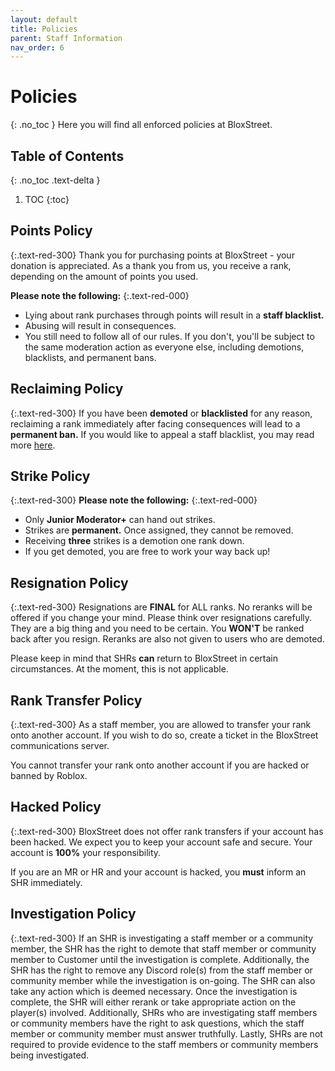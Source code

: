 ```yaml
---
layout: default
title: Policies
parent: Staff Information
nav_order: 6
---
```

# Policies
{: .no_toc }
Here you will find all enforced policies at BloxStreet. 

## Table of Contents
{: .no_toc .text-delta }

1. TOC
{:toc}

## Points Policy
{:.text-red-300}
Thank you for purchasing points at BloxStreet - your donation is appreciated. As a thank you from us, you receive a rank, depending on the amount of points you used. 

**Please note the following:**
{:.text-red-000}
* Lying about rank purchases through points will result in a **staff blacklist.** 
* Abusing will result in consequences. 
* You still need to follow all of our rules. If you don't, you'll be subject to the same moderation action as everyone else, including demotions, blacklists, and permanent bans.

## Reclaiming Policy
{:.text-red-300}
If you have been **demoted** or **blacklisted** for any reason, reclaiming a rank immediately after facing consequences will lead to a **permanent ban.** If you would like to appeal a staff blacklist, you may read more [here](https://support.bloxstreet.store/appeals/pbanandblacklist.html).

## Strike Policy
{:.text-red-300}
**Please note the following:**
{:.text-red-000}
* Only **Junior Moderator+** can hand out strikes. 
* Strikes are **permanent.** Once assigned, they cannot be removed.
* Receiving **three** strikes is a demotion one rank down. 
* If you get demoted, you are free to work your way back up! 

## Resignation Policy
{:.text-red-300}
Resignations are **FINAL** for ALL ranks. No reranks will be offered if you change your mind. Please think over resignations carefully. They are a big thing and you need to be certain. You **WON'T** be ranked back after you resign. Reranks are also not given to users who are demoted. 

Please keep in mind that SHRs **can** return to BloxStreet in certain circumstances. At the moment, this is not applicable. 

## Rank Transfer Policy 
{:.text-red-300}
As a staff member, you are allowed to transfer your rank onto another account. If you wish to do so, create a ticket in the BloxStreet communications server. 

You cannot transfer your rank onto another account if you are hacked or banned by Roblox. 

## Hacked Policy 
{:.text-red-300}
BloxStreet does not offer rank transfers if your account has been hacked. We expect you to keep your account safe and secure. Your account is **100%** your responsibility.

If you are an MR or HR and your account is hacked, you **must** inform an SHR immediately.

## Investigation Policy
{:.text-red-300}
If an SHR is investigating a staff member or a community member, the SHR has the right to demote that staff member or community member to Customer until the investigation is complete. Additionally, the SHR has the right to remove any Discord role(s) from the staff member or community member while the investigation is on-going. The SHR can also take any action which is deemed necessary. Once the investigation is complete, the SHR will either rerank or take appropriate action on the player(s) involved. Additionally, SHRs who are investigating staff members or community members have the right to ask questions, which the staff member or community member must answer truthfully. Lastly, SHRs are not required to provide evidence to the staff members or community members being investigated.
